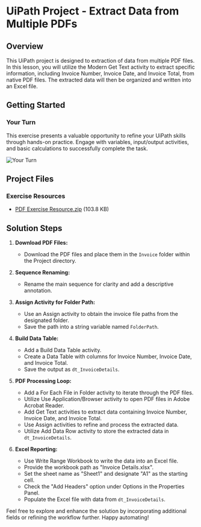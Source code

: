 # UiPath Project - Extract Data from Multiple PDFs

## Overview

This UiPath project is designed to  extraction of data from multiple PDF files. In this lesson, you will  utilize the Modern Get Text activity to extract specific information, including Invoice Number, Invoice Date, and Invoice Total, from native PDF files. The extracted data will then be organized and written into an Excel file.



## Getting Started

### Your Turn

This exercise presents a valuable opportunity to refine your UiPath skills through hands-on practice. Engage with variables, input/output activities, and basic calculations to successfully complete the task.

![Your Turn](Your_Turn_NOPROCESS_.png)

## Project Files

### Exercise Resources

- [PDF Exercise Resource.zip](PDF%20Exercise%20Resource.zip) (103.8 KB)


## Solution Steps

1. **Download PDF Files:**
   - Download the PDF files and place them in the `Invoice` folder within the Project directory.

2. **Sequence Renaming:**
   - Rename the main sequence for clarity and add a descriptive annotation.

3. **Assign Activity for Folder Path:**
   - Use an Assign activity to obtain the invoice file paths from the designated folder.
   - Save the path into a string variable named `FolderPath`.

4. **Build Data Table:**
   - Add a Build Data Table activity.
   - Create a Data Table with columns for Invoice Number, Invoice Date, and Invoice Total.
   - Save the output as `dt_InvoiceDetails`.

5. **PDF Processing Loop:**
   - Add a For Each File in Folder activity to iterate through the PDF files.
   - Utilize Use Application/Browser activity to open PDF files in Adobe Acrobat Reader.
   - Add Get Text activities to extract data containing Invoice Number, Invoice Date, and Invoice Total.
   - Use Assign activities to refine and process the extracted data.
   - Utilize Add Data Row activity to store the extracted data in `dt_InvoiceDetails`.

6. **Excel Reporting:**
   - Use Write Range Workbook to write the data into an Excel file.
   - Provide the workbook path as "Invoice Details.xlsx".
   - Set the sheet name as "Sheet1" and designate "A1" as the starting cell.
   - Check the "Add Headers" option under Options in the Properties Panel.
   - Populate the Excel file with data from `dt_InvoiceDetails`.

Feel free to explore and enhance the solution by incorporating additional fields or refining the workflow further. Happy automating!

